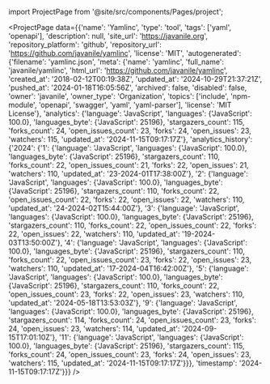 
import ProjectPage from '@site/src/components/Pages/project';

<ProjectPage
    data={{'name': 'Yamlinc', 'type': 'tool', 'tags': ['yaml', 'openapi'], 'description': null, 'site_url': 'https://javanile.org', 'repository_platform': 'github', 'repository_url': 'https://github.com/javanile/yamlinc', 'license': 'MIT', 'autogenerated': {'filename': 'yamlinc.json', 'meta': {'name': 'yamlinc', 'full_name': 'javanile/yamlinc', 'html_url': 'https://github.com/javanile/yamlinc', 'created_at': '2018-02-12T00:19:38Z', 'updated_at': '2024-10-29T21:37:21Z', 'pushed_at': '2024-01-18T16:05:56Z', 'archived': false, 'disabled': false, 'owner': 'javanile', 'owner_type': 'Organization', 'topics': ['include', 'npm-module', 'openapi', 'swagger', 'yaml', 'yaml-parser'], 'license': 'MIT License'}, 'analytics': {'language': 'JavaScript', 'languages': {'JavaScript': 100.0}, 'languages_byte': {'JavaScript': 25196}, 'stargazers_count': 115, 'forks_count': 24, 'open_issues_count': 23, 'forks': 24, 'open_issues': 23, 'watchers': 115, 'updated_at': '2024-11-15T09:17:17Z'}, 'analytics_history': {'2024': {'1': {'language': 'JavaScript', 'languages': {'JavaScript': 100.0}, 'languages_byte': {'JavaScript': 25196}, 'stargazers_count': 110, 'forks_count': 22, 'open_issues_count': 21, 'forks': 22, 'open_issues': 21, 'watchers': 110, 'updated_at': '23-2024-01T17:38:00Z'}, '2': {'language': 'JavaScript', 'languages': {'JavaScript': 100.0}, 'languages_byte': {'JavaScript': 25196}, 'stargazers_count': 110, 'forks_count': 22, 'open_issues_count': 22, 'forks': 22, 'open_issues': 22, 'watchers': 110, 'updated_at': '24-2024-02T15:44:00Z'}, '3': {'language': 'JavaScript', 'languages': {'JavaScript': 100.0}, 'languages_byte': {'JavaScript': 25196}, 'stargazers_count': 110, 'forks_count': 22, 'open_issues_count': 22, 'forks': 22, 'open_issues': 22, 'watchers': 110, 'updated_at': '19-2024-03T13:50:00Z'}, '4': {'language': 'JavaScript', 'languages': {'JavaScript': 100.0}, 'languages_byte': {'JavaScript': 25196}, 'stargazers_count': 110, 'forks_count': 22, 'open_issues_count': 23, 'forks': 22, 'open_issues': 23, 'watchers': 110, 'updated_at': '17-2024-04T16:42:00Z'}, '5': {'language': 'JavaScript', 'languages': {'JavaScript': 100.0}, 'languages_byte': {'JavaScript': 25196}, 'stargazers_count': 110, 'forks_count': 22, 'open_issues_count': 23, 'forks': 22, 'open_issues': 23, 'watchers': 110, 'updated_at': '2024-05-18T13:53:03Z'}, '9': {'language': 'JavaScript', 'languages': {'JavaScript': 100.0}, 'languages_byte': {'JavaScript': 25196}, 'stargazers_count': 114, 'forks_count': 24, 'open_issues_count': 23, 'forks': 24, 'open_issues': 23, 'watchers': 114, 'updated_at': '2024-09-15T17:01:10Z'}, '11': {'language': 'JavaScript', 'languages': {'JavaScript': 100.0}, 'languages_byte': {'JavaScript': 25196}, 'stargazers_count': 115, 'forks_count': 24, 'open_issues_count': 23, 'forks': 24, 'open_issues': 23, 'watchers': 115, 'updated_at': '2024-11-15T09:17:17Z'}}}, 'timestamp': '2024-11-15T09:17:17Z'}}}
/>
